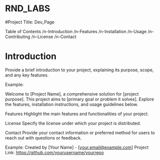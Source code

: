 # RND_LABS

#Project Title: Dev_Page

Table of Contents 
/n-Introduction 
/n-Features 
/n-Installation 
/n-Usage 
/n-Contributing 
/n-License 
/n-Contact 


# Introduction

Provide a brief introduction to your project, explaining its purpose, scope, and any key features.

Example:

Welcome to [Project Name], a comprehensive solution for [project purpose]. This project aims to [primary goal or problem it solves]. Explore the features, installation instructions, and usage guidelines below.

Features Highlight the main features and functionalities of your project.

License
Specify the license under which your project is distributed.

Contact
Provide your contact information or preferred method for users to reach out with questions or feedback.

Example: Created by [Your Name] - [your.email@example.com] Project Link: https://github.com/yourusername/yourrepo
